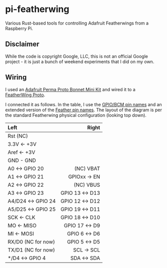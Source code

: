 # pi-featherwing

Various Rust-based tools for controlling Adafruit Featherwings from a Raspberry Pi.

## Disclaimer

While the code is copyright Google, LLC, this is not an official Google project - it is just a bunch of weekend experiments that I did on my own.

## Wiring

I used an [Adafruit Perma Proto Bonnet Mini Kit](https://www.adafruit.com/product/3203) and wired it to a [FeatherWing Proto](https://www.adafruit.com/product/2884).

I connected it as follows. In the table, I use the [GPIO/BCM pin names](https://pinout.xyz/) and an extended version of the [Feather pin names](https://learn.adafruit.com/adafruit-feather/feather-specification#pin-naming-3096825-19). The layout of the diagram is per the standard Featherwing physical configuration (looking top down).

| Left               |           Right |
| :----------------- | --------------: |
| Rst (NC)           |                 |
| 3.3V <- +3V        |                 |
| Aref <- +3V        |                 |
| GND - GND          |                 |
| A0 <-> GPIO 20     |       (NC) VBAT |
| A1 <-> GPIO 21     |    GPIOxx -> EN |
| A2 <-> GPIO 22     |       (NC) VBUS |
| A3 <-> GPIO 23     | GPIO 13 <-> D13 |
| A4/D24 <-> GPIO 24 | GPIO 12 <-> D12 |
| A5/D25 <-> GPIO 25 | GPIO 19 <-> D11 |
| SCK <- CLK         | GPIO 18 <-> D10 |
| MO <- MISO         |  GPIO 17 <-> D9 |
| MI <- MOSI         |   GPIO 6 <-> D6 |
| RX/D0 (NC for now) |   GPIO 5 <-> D5 |
| TX/D1 (NC for now) |      SCL -> SCL |
| */D4 <-> GPIO 4    |     SDA <-> SDA |